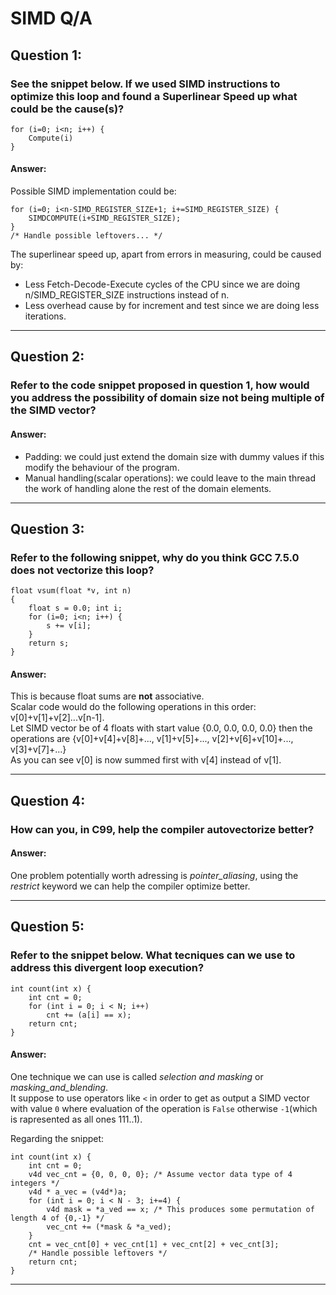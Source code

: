 # SIMD Q/A

## Question 1:
### See the snippet below. If we used SIMD instructions to optimize this loop and found a Superlinear Speed up what could be the cause(s)?
```
for (i=0; i<n; i++) {
    Compute(i)
}
``` 
#### Answer:
Possible SIMD implementation could be:
```
for (i=0; i<n-SIMD_REGISTER_SIZE+1; i+=SIMD_REGISTER_SIZE) {
    SIMDCOMPUTE(i+SIMD_REGISTER_SIZE);
}
/* Handle possible leftovers... */
``` 

The superlinear speed up, apart from errors in measuring, could be caused by:
- Less Fetch-Decode-Execute cycles of the CPU since we are doing n/SIMD_REGISTER_SIZE instructions instead of n.
- Less overhead cause by for increment and test since we are doing less iterations.

---
## Question 2:
### Refer to the code snippet proposed in question 1, how would you address the possibility of domain size not being multiple of the SIMD vector?
#### Answer:
- Padding: we could just extend the domain size with dummy values if this modify the behaviour of the program.
- Manual handling(scalar operations): we could leave to the main thread the work of handling alone the rest of the domain elements.
---
## Question 3:
### Refer to the following snippet, why do you think GCC 7.5.0 does __not__ vectorize this loop?
```
float vsum(float *v, int n)
{
    float s = 0.0; int i;
    for (i=0; i<n; i++) {
        s += v[i];
    }
    return s;
}
```

#### Answer:
This is because float sums are __not__ associative. <br>
Scalar code would do the following operations in this order: v[0]+v[1]+v[2]...v[n-1]. <br>
Let SIMD vector be of 4 floats with start value {0.0, 0.0, 0.0, 0.0} then the operations are {v[0]+v[4]+v[8]+..., v[1]+v[5]+..., v[2]+v[6]+v[10]+..., v[3]+v[7]+...} <br>
As you can see v[0] is now summed first with v[4] instead of v[1].

---

## Question 4:
### How can you, in C99, help the compiler autovectorize better?
#### Answer:
One problem potentially worth adressing is _pointer_aliasing_, using the _restrict_ keyword we can help the compiler optimize better.

---
## Question 5:
### Refer to the snippet below. What tecniques can we use to address this divergent loop execution?
```
int count(int x) {
    int cnt = 0;
    for (int i = 0; i < N; i++)
        cnt += (a[i] == x);
    return cnt;
}
```
#### Answer:
One technique we can use is called _selection and masking_ or _masking_and_blending_.<br>
It suppose to use operators like `<` in order to get as output a SIMD vector with value `0` where evaluation of the operation is `False` otherwise `-1`(which is rapresented as all ones 111..1).

Regarding the snippet: 
```
int count(int x) {
    int cnt = 0;
    v4d vec_cnt = {0, 0, 0, 0}; /* Assume vector data type of 4 integers */
    v4d * a_vec = (v4d*)a;
    for (int i = 0; i < N - 3; i+=4) {
        v4d mask = *a_ved == x; /* This produces some permutation of length 4 of {0,-1} */
        vec_cnt += (*mask & *a_ved); 
    }
    cnt = vec_cnt[0] + vec_cnt[1] + vec_cnt[2] + vec_cnt[3];
    /* Handle possible leftovers */
    return cnt;
}
```



---

